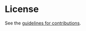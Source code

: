 # License

See the
[guidelines for contributions](https://github.com/ietf-rats-wg/eat/blob/master/CONTRIBUTING.md).
